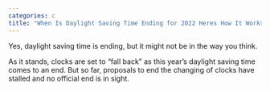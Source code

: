 ```yaml
---
categories: c
title: "When Is Daylight Saving Time Ending for 2022 Heres How It Works"
---
```


Yes, daylight saving time is ending, but it might not be in the way you think. 



As it stands, clocks are set to &#8220;fall back&#8221; as this year&#8217;s daylight saving time comes to an end. But so far, proposals to end the changing of clocks have stalled and no official end is in sight. 


